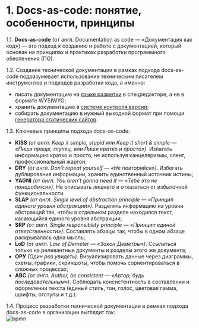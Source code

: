 # 1. Docs-as-code: понятие, особенности, принципы  

1.1. **Docs-as-code** (от англ. Documentation as code — «Документация как код») — это подход к созданию и работе с документацией, который основан на принципах и практиках разработки программного обеспечения (ПО).  

1.2. Создание технической документации в рамках подхода docs-as-code подразумевает использование техническим писателем инструментов и подходов разработки кода, а именно:  

- писать документацию на [языке разметки](tools/markupLanguage.md) в спецредакторе, а не в формате WYSIWYG;  
- хранить документацию в [системе контроля версий](tools/git.md);  
- собирать документацию в нужный выходной формат при помощи [генератора статических сайтов](tools/ssg.md).  

1.3. Ключевые принципы подхода docs-as-code:  

- **KISS** *(от англ. Keep it simple, stupid или Keep it short & simple — «Пиши проще, глупец, или Пиши кратко и просто»)*. Излагать информацию кратко и просто, не используя канцеляризмы, сленг, профессиональный жаргон;  
- **DRY** *(от англ. Don't repeat yourself — «Не повторяйся»)*. Избегать дублирования информации, хранить единственный источник истины;  
- **YAGNI** *(от англ. You aren’t gonna need it — «Тебе это не понадобится»)*. Не описывать лишнего и отказаться от избыточной функциональности.  
- **SLAP** *(от англ. Single level of abstraction principle — «Принцип единого уровня абстракций»)*. Разделять информацию на уровни абстракций так, чтобы в отдельном разделе находился текст, касающийся единого уровня абстракции;  
- **SRP** *(от англ. Single responsibility principle — «Принцип единой ответственности»)*. Составлять абзацы так, чтобы в одном абзаце раскрывалась одна мысль;  
- **LoD** *(от англ. Law of Demeter — «Закон Деметры»)*. Ссылаться только на релевантные документы и разделы этого же документа;  
- **OPУ** *(Один раз увидеть)*. Визуализировать данные через диаграммы, схемы, графики, скриншоты, чтобы помочь сориентироваться в сложных процессах;  
- **ABC** *(от англ. Author, be consistent — «Автор, будь последовательным»)*. Соблюдать консистентность в составлении и оформлении текста (единый стиль, тон, голос, цветовая гамма, шрифты, отступы и т.д.).  

1.4. Процесс разработки технической документации в рамках подхода docs-as-code в организации выглядит так:  
<img src="../docs/images/bpmn/diagram.svg" alt="bpmn">